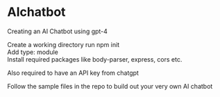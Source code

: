 # AIchatbot
Creating an AI Chatbot using gpt-4


Create a working directory 
run npm init <br>
Add type: module <br>
Install required packages like body-parser, express, cors etc. 

Also required to have an API key from chatgpt

Follow the sample files in the repo to build out your very own AI chatbot

